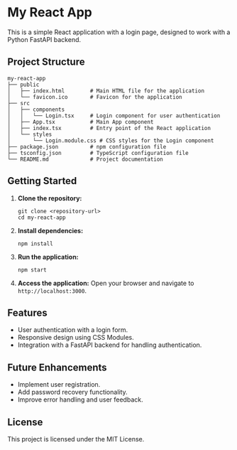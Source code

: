 # My React App

This is a simple React application with a login page, designed to work with a Python FastAPI backend.

## Project Structure

```
my-react-app
├── public
│   ├── index.html        # Main HTML file for the application
│   └── favicon.ico       # Favicon for the application
├── src
│   ├── components
│   │   └── Login.tsx     # Login component for user authentication
│   ├── App.tsx           # Main App component
│   ├── index.tsx         # Entry point of the React application
│   └── styles
│       └── Login.module.css # CSS styles for the Login component
├── package.json          # npm configuration file
├── tsconfig.json         # TypeScript configuration file
└── README.md             # Project documentation
```

## Getting Started

1. **Clone the repository:**
   ```
   git clone <repository-url>
   cd my-react-app
   ```

2. **Install dependencies:**
   ```
   npm install
   ```

3. **Run the application:**
   ```
   npm start
   ```

4. **Access the application:**
   Open your browser and navigate to `http://localhost:3000`.

## Features

- User authentication with a login form.
- Responsive design using CSS Modules.
- Integration with a FastAPI backend for handling authentication.

## Future Enhancements

- Implement user registration.
- Add password recovery functionality.
- Improve error handling and user feedback.

## License

This project is licensed under the MIT License.